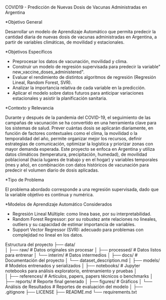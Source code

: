 COVID19 - Predicción de Nuevas Dosis de Vacunas Administradas en Argentina

*Objetivo General

Desarrollar un modelo de Aprendizaje Automático que permita predecir la cantidad diaria de nuevas dosis de vacunas administradas en Argentina, a partir de variables climáticas, de movilidad y estacionales.

*Objetivos Específicos

* Preprocesar los datos de vacunación, movilidad y clima.
* Construir un modelo de regresión supervisada para predecir la variable" new_vaccine_doses_administered".
* Evaluar el rendimiento de distintos algoritmos de regresión (Regresión Lineal, Random Forest, SVR).
* Analizar la importancia relativa de cada variable en la predicción.
* Aplicar el modelo sobre datos futuros para anticipar variaciones estacionales y asistir la planificación sanitaria.

*Contexto y Relevancia

Durante y después de la pandemia del COVID-19, el seguimiento de las campañas de vacunación se ha convertido en una herramienta clave para los sistemas de salud. Prever cuántas dosis se aplicarán diariamente, en función de factores contextuales como el clima, la movilidad o la temporalidad del año, permite organizar mejor los recursos, definir estrategias de comunicación, optimizar la logística y priorizar zonas con mayor demanda esperada.
Este proyecto se enfoca en Argentina y utiliza datos climáticos (temperatura, precipitación, humedad), de movilidad poblacional (hacia lugares de trabajo y en el hogar) y variables temporales (mes y año), en combinación con datos históricos de vacunación para predecir el volumen diario de dosis aplicadas.

*Tipo de Problema

El problema abordado corresponde a una regresión supervisada, dado que la variable objetivo es continua y numérica.

*Modelos de Aprendizaje Automático Considerados

  - Regresión Lineal Múltiple: como línea base, por su interpretabilidad.
  - Random Forest Regressor: por su robustez ante relaciones no lineales, outliers y su capacidad de estimar importancia de variables.
  - Support Vector Regressor (SVR): adecuado para problemas con complejidad no lineal en los datos.

Estructura del proyecto
├── data/                                
│   ├── raw/                  # Datos originales sin procesar
│   ├── processed/            # Datos listos para entrenar
│   └── interim/              # Datos intermedios
│
├── docs/                     # Documentación del proyecto
│   └── dataset_description.md
│
├── models/                   # Modelos entrenados y serializados
│
├── notebooks/                # Jupyter notebooks para análisis exploratorio, entrenamiento y pruebas
│    
│
├── references/               # Artículos, papers, papers técnicos o benchmarks
│
├── reports/                  # Reporte final generado
│   ├── figures/              # Gráficos 
│   └── Análisis de Resultados          # Reportes de evaluación del modelo
│
├── .gitignore
├── LICENSE
├── README.md
└── requirements.txt


